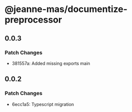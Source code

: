 # @jeanne-mas/documentize-preprocessor

## 0.0.3

### Patch Changes

- 381557a: Added missing exports main

## 0.0.2

### Patch Changes

- 6ecc1a5: Typescript migration
